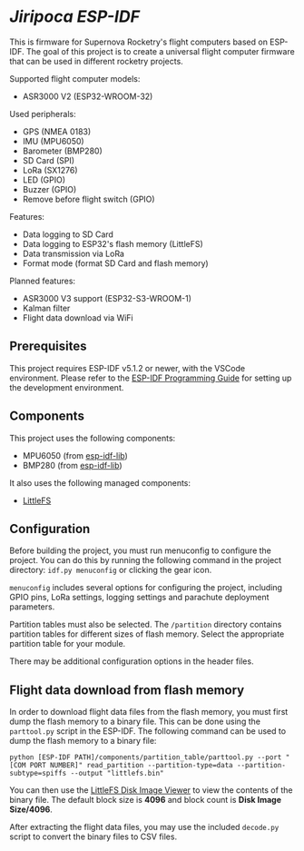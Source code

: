 # _Jiripoca ESP-IDF_

This is firmware for Supernova Rocketry's flight computers based on ESP-IDF. The goal of this project is to create a universal flight computer firmware that can be used in different rocketry projects.

Supported flight computer models: 

- ASR3000 V2 (ESP32-WROOM-32)

Used peripherals:

 - GPS (NMEA 0183)
 - IMU (MPU6050)
 - Barometer (BMP280)
 - SD Card (SPI)
 - LoRa (SX1276)
 - LED (GPIO)
 - Buzzer (GPIO)
 - Remove before flight switch (GPIO)

Features:

 - Data logging to SD Card
 - Data logging to ESP32's flash memory (LittleFS)
 - Data transmission via LoRa
 - Format mode (format SD Card and flash memory)

Planned features:

 - ASR3000 V3 support (ESP32-S3-WROOM-1)
 - Kalman filter
 - Flight data download via WiFi

## Prerequisites
This project requires ESP-IDF v5.1.2 or newer, with the VSCode environment. Please refer to the [ESP-IDF Programming Guide](https://docs.espressif.com/projects/esp-idf/en/latest/esp32/get-started/index.html) for setting up the development environment.

## Components
This project uses the following components:

 - MPU6050 (from [esp-idf-lib](https://esp-idf-lib.readthedocs.io/en/latest/index.html))
 - BMP280 (from [esp-idf-lib](https://esp-idf-lib.readthedocs.io/en/latest/index.html))

It also uses the following managed components:

 - [LittleFS](https://components.espressif.com/components/joltwallet/littlefs)

## Configuration

Before building the project, you must run menuconfig to configure the project. You can do this by running the following command in the project directory: `idf.py menuconfig` or clicking the gear icon.

`menuconfig` includes several options for configuring the project, including GPIO pins, LoRa settings, logging settings and parachute deployment parameters.

Partition tables must also be selected. The `/partition` directory contains partition tables for different sizes of flash memory. Select the appropriate partition table for your module.

There may be additional configuration options in the header files.

## Flight data download from flash memory

In order to download flight data files from the flash memory, you must first dump the flash memory to a binary file. This can be done using the `parttool.py` script in the ESP-IDF. The following command can be used to dump the flash memory to a binary file:

```
python [ESP-IDF PATH]/components/partition_table/parttool.py --port "[COM PORT NUMBER]" read_partition --partition-type=data --partition-subtype=spiffs --output "littlefs.bin"
```

You can then use the [LittleFS Disk Image Viewer](https://tniessen.github.io/littlefs-disk-img-viewer/) to view the contents of the binary file. The default block size is **4096** and block count is **Disk Image Size/4096**.

After extracting the flight data files, you may use the included `decode.py` script to convert the binary files to CSV files.